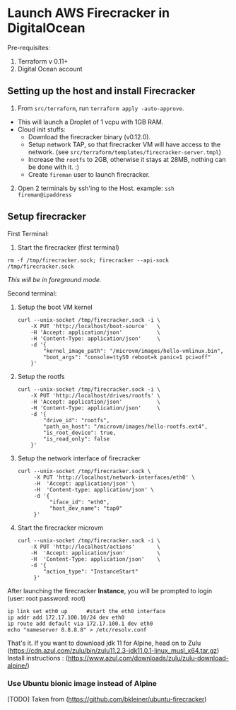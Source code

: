 # Launch AWS Firecracker in DigitalOcean

Pre-requisites:
1.  Terraform v 0.11+
2.  Digital Ocean account

## Setting up the host and install Firecracker

1.  From `src/terraform`, run `terraform apply -auto-approve`.  
   - This will launch a Droplet of 1 vcpu with 1GB RAM.
   - Cloud init stuffs:
     - Download the firecracker binary (v0.12.0).
     - Setup network TAP, so that firecracker VM will have access to the network.  (see `src/terraform/templates/firecracker-server.tmpl`)
     - Increase the `rootfs` to 2GB, otherwise it stays at 28MB, nothing can be done with it. :)
     - Create `fireman` user to launch firecracker.
   
2.  Open 2 terminals by ssh'ing to the Host.  example: `ssh fireman@ipaddress`

## Setup firecracker

First Terminal:
1. Start the firecracker (first terminal)

`rm -f /tmp/firecracker.sock; firecracker --api-sock /tmp/firecracker.sock`

 _This will be in foreground mode._ 

Second terminal:

1. Setup the boot VM kernel

    ```
    curl --unix-socket /tmp/firecracker.sock -i \
        -X PUT 'http://localhost/boot-source'   \
        -H 'Accept: application/json'           \
        -H 'Content-Type: application/json'     \
        -d '{
            "kernel_image_path": "/microvm/images/hello-vmlinux.bin",
            "boot_args": "console=ttyS0 reboot=k panic=1 pci=off"
        }'
    ```

2.  Setup the rootfs

    ```
    curl --unix-socket /tmp/firecracker.sock -i \
        -X PUT 'http://localhost/drives/rootfs' \
        -H 'Accept: application/json'           \
        -H 'Content-Type: application/json'     \
        -d '{
            "drive_id": "rootfs",
            "path_on_host": "/microvm/images/hello-rootfs.ext4",
            "is_root_device": true,
            "is_read_only": false
        }'
    ```

3. Setup the network interface of firecracker

    ```
    curl --unix-socket /tmp/firecracker.sock \
         -X PUT 'http://localhost/network-interfaces/eth0' \
         -H  'Accept: application/json' \
         -H  'Content-type: application/json' \
         -d '{
              "iface_id": "eth0",
              "host_dev_name": "tap0"
         }'
    ```

4. Start the firecracker microvm

    ```
    curl --unix-socket /tmp/firecracker.sock -i \
        -X PUT 'http://localhost/actions'       \
        -H  'Accept: application/json'          \
        -H  'Content-Type: application/json'    \
        -d '{
            "action_type": "InstanceStart"
         }'
    ```

After launching the firecracker **Instance**, you will be prompted to login (user: root password: root)

    ip link set eth0 up      #start the eth0 interface
    ip addr add 172.17.100.10/24 dev eth0
    ip route add default via 172.17.100.1 dev eth0
    echo "nameserver 8.8.8.8" > /etc/resolv.conf

That's it.  If you want to download jdk 11 for Alpine, head on to Zulu (https://cdn.azul.com/zulu/bin/zulu11.2.3-jdk11.0.1-linux_musl_x64.tar.gz)
Install instructions : (https://www.azul.com/downloads/zulu/zulu-download-alpine/)


### Use Ubuntu bionic image instead of Alpine
[TODO] Taken from (https://github.com/bkleiner/ubuntu-firecracker)
